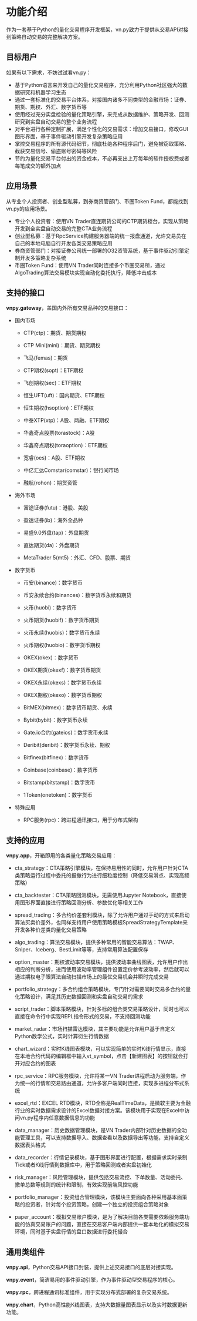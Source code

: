 # 功能介绍

作为一套基于Python的量化交易程序开发框架，vn.py致力于提供从交易API对接到策略自动交易的完整解决方案。

## 目标用户

如果有以下需求，不妨试试看vn.py：

* 基于Python语言来开发自己的量化交易程序，充分利用Python社区强大的数据研究和机器学习生态
* 通过一套标准化的交易平台体系，对接国内诸多不同类型的金融市场：证券、期货、期权、外汇、数字货币等
* 使用经过充分实盘检验的量化策略引擎，来完成从数据维护、策略开发、回测研究到实盘自动交易的整个业务流程
* 对平台进行各种定制扩展，满足个性化的交易需求：增加交易接口，修改GUI图形界面，基于事件驱动引擎开发复杂策略应用
* 掌控交易程序的所有源代码细节，彻底杜绝各种程序后门，避免被窃取策略、截获交易信号、偷盗账号密码等风险
* 节约为量化交易平台付出的资金成本，不必再支出上万每年的软件授权费或者每笔成交的额外加点


## 应用场景

从专业个人投资者、创业型私募，到券商资管部门、币圈Token Fund，都能找到vn.py的应用场景。

* 专业个人投资者：使用VN Trader直连期货公司的CTP期货柜台，实现从策略开发到全实盘自动交易的完整CTA业务流程
* 创业型私募：基于RpcService构建服务器端的统一报盘通道，允许交易员在自己的本地电脑自行开发各类交易策略应用
* 券商资管部门：对接证券公司统一部署的O32资管系统，基于事件驱动引擎定制开发多策略复杂系统
* 币圈Token Fund：使用VN Trader同时连接多个币圈交易所，通过AlgoTrading算法交易模块实现自动化委托执行，降低冲击成本


## 支持的接口

**vnpy.gateway**，盖国内外所有交易品种的交易接口：

* 国内市场

  * CTP(ctp)：期货、期货期权

  * CTP Mini(mini)：期货、期货期权

  * 飞马(femas)：期货
    
  * CTP期权(sopt)：ETF期权

  * 飞创期权(sec)：ETF期权

  * 恒生UFT(uft)：国内期货、ETF期权

  * 恒生期权(hsoption)：ETF期权

  * 中泰XTP(xtp)：A股、两融、ETF期权

  * 华鑫奇点股票(torastock)：A股

  * 华鑫奇点期权(toraoption)：ETF期权

  * 宽睿(oes)：A股、ETF期权
    
  * 中亿汇达Comstar(comstar)：银行间市场

  * 融航(rohon)：期货资管

* 海外市场
    
  * 富途证券(futu)：港股、美股

  * 盈透证券(ib)：海外全品种

  * 易盛9.0外盘(tap)：外盘期货

  * 直达期货(da)：外盘期货

  * MetaTrader 5(mt5)：外汇、CFD、股票、期货

* 数字货币

  * 币安(binance)：数字货币

  * 币安永续合约(binances)：数字货币永续和期货

  * 火币(huobi)：数字货币

  * 火币期货(huobif)：数字货币期货

  * 火币永续(huobis)：数字货币永续

  * 火币期权(huobio)：数字货币期权

  * OKEX(okex)：数字货币

  * OKEX期货(okexf)：数字货币期货

  * OKEX永续(okexs)：数字货币永续

  * OKEX期权(okexo)：数字货币期权

  * BitMEX(bitmex)：数字货币期货、永续

  * Bybit(bybit)：数字货币永续

  * Gate.io合约(gateios)：数字货币永续

  * Deribit(deribit)：数字货币永续、期权

  * Bitfinex(bitfinex)：数字货币

  * Coinbase(coinbase)：数字货币

  * Bitstamp(bitstamp)：数字货币

  * 1Token(onetoken)：数字货币

* 特殊应用

  * RPC服务(rpc)：跨进程通讯接口，用于分布式架构


## 支持的应用

**vnpy.app**，开箱即用的各类量化策略交易应用：

* cta_strategy：CTA策略引擎模块，在保持易用性的同时，允许用户针对CTA类策略运行过程中委托的报撤行为进行细粒度控制（降低交易滑点、实现高频策略）

* cta_backtester：CTA策略回测模块，无需使用Jupyter Notebook，直接使用图形界面直接进行策略回测分析、参数优化等相关工作

* spread_trading：多合约价差套利模块，除了允许用户通过手动的方式来启动算法买卖价差外，也同样支持用户使用策略模板SpreadStrategyTemplate来开发各种价差类的量化交易策略

* algo_trading：算法交易模块，提供多种常用的智能交易算法：TWAP、Sniper、Iceberg、BestLimit等等，支持常用算法配置保存

* option_master：期权波动率交易模块，提供波动率曲线图表，允许用户作出相应的判断分析，进而使用波动率管理组件设置定价参考波动率，然后就可以通过期权电子眼算法自动扫描市场上的最优交易机会并瞬时完成交易

* portfolio_strategy：多合约组合策略模块，专门针对需要同时交易多合约的量化策略设计，满足其历史数据回测和实盘自动交易的需求

* script_trader：脚本策略模块，针对多标的组合类交易策略设计，同时也可以直接在命令行中实现REPL指令形式的交易，不支持回测功能

* market_radar：市场扫描雷达模块，其主要功能是允许用户基于自定义Python数学公式，实时计算衍生行情数据

* chart_wizard：实时K线图表模块，可以实现简单的实时K线行情显示，直接在本地合约代码的编辑框中输入vt_symbol，点击【新建图表】的按钮就会打开对应合约的图表

* rpc_service：RPC服务模块，允许将某一VN Trader进程启动为服务端，作为统一的行情和交易路由通道，允许多客户端同时连接，实现多进程分布式系统

* excel_rtd：EXCEL RTD模块，RTD全称是RealTimeData，是微软主要为金融行业的实时数据需求设计的Excel数据对接方案。该模块用于实现在Excel中访问vn.py程序内任意数据信息的功能

* data_manager：历史数据管理模块，是VN Trader内部针对历史数据的全功能管理工具，可以支持数据导入、数据查看以及数据导出等功能，支持自定义数据表头格式

* data_recorder：行情记录模块，基于图形界面进行配置，根据需求实时录制Tick或者K线行情到数据库中，用于策略回测或者实盘初始化

* risk_manager：风险管理模块，提供包括交易流控、下单数量、活动委托、撤单总数等规则的统计和限制，有效实现前端风控功能

* portfolio_manager：投资组合管理模块，该模块主要面向各种采用基本面策略的投资者，针对每个投资策略，创建一个独立的投资组合策略对象

* paper_account：模拟交易账户模块，是为了解决目前各类需要依赖服务端功能的仿真交易账户的问题，直接在交易客户端内部提供一套本地化的模拟交易环境，同时基于实盘行情的盘口数据进行委托撮合


## 通用类组件

**vnpy.api**，Python交易API接口封装，提供上述交易接口的底层对接实现。

**vnpy.event**，简洁易用的事件驱动引擎，作为事件驱动型交易程序的核心。

**vnpy.rpc**，跨进程通讯标准组件，用于实现分布式部署的复杂交易系统。

**vnpy.chart**，Python高性能K线图表，支持大数据量图表显示以及实时数据更新功能。
